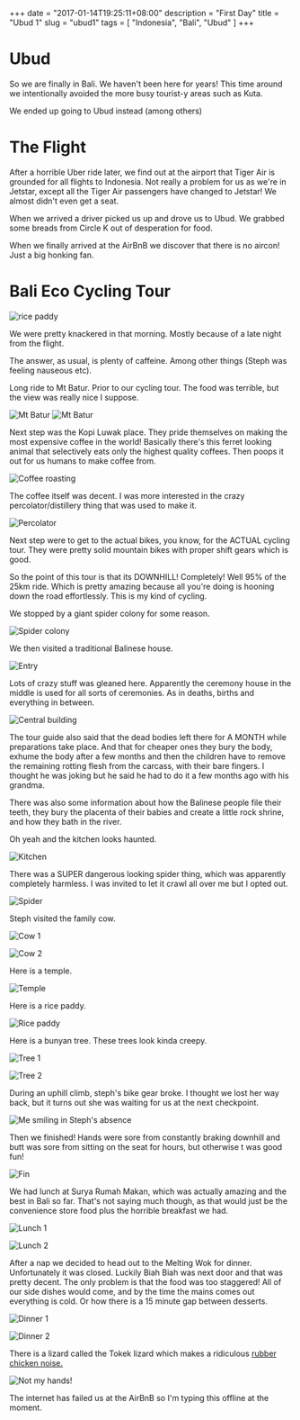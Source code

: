 +++
date = "2017-01-14T19:25:11+08:00"
description = "First Day"
title = "Ubud 1"
slug = "ubud1"
tags = [ "Indonesia", "Bali", "Ubud" ]
+++

# Ubud

So we are finally in Bali. We haven't been here for years! This time around we intentionally avoided the more busy tourist-y areas such as Kuta.

We ended up going to Ubud instead (among others)

# The Flight

After a horrible Uber ride later, we find out at the airport that Tiger Air is grounded for all flights to Indonesia. Not really a problem for us as we're in Jetstar, except all the Tiger Air passengers have changed to Jetstar! We almost didn't even get a seat.

When we arrived a driver picked us up and drove us to Ubud. We grabbed some breads from Circle K out of desperation for food.

When we finally arrived at the AirBnB we discover that there is no aircon! Just a big honking fan.

# Bali Eco Cycling Tour

![rice paddy](/images/2017/01/ubud1/ubud1_11.jpg)
 
We were pretty knackered in that morning. Mostly because of a late night from the flight.

The answer, as usual, is plenty of caffeine. Among other things (Steph was feeling nauseous etc).

Long ride to Mt Batur. Prior to our cycling tour. The food was terrible, but the view was really nice I suppose.

![Mt Batur](/images/2017/01/ubud1/ubud1_04.jpg)
![Mt Batur](/images/2017/01/ubud1/ubud1_10.jpg)

Next step was the Kopi Luwak place. They pride themselves on making the most expensive coffee in the world! Basically there's this ferret looking animal that selectively eats only the highest quality coffees. Then poops it out for us humans to make coffee from.

![Coffee roasting](/images/2017/01/ubud1/ubud1_01.jpg)

The coffee itself was decent. I was more interested in the crazy percolator/distillery thing that was used to make it.

![Percolator](/images/2017/01/ubud1/ubud1_16.jpg)

Next step were to get to the actual bikes, you know, for the ACTUAL cycling tour. They were pretty solid mountain bikes with proper shift gears which is good.

So the point of this tour is that its DOWNHILL! Completely! Well 95% of the 25km ride. Which is pretty amazing because all you're doing is hooning down the road effortlessly. This is my kind of cycling.

We stopped by a giant spider colony for some reason.

![Spider colony](/images/2017/01/ubud1/ubud1_17.jpg)

We then visited a traditional Balinese house. 

![Entry](/images/2017/01/ubud1/ubud1_08.jpg)

Lots of crazy stuff was gleaned here. Apparently the ceremony house in the middle is used for all sorts of ceremonies. As in deaths, births and everything in between. 

![Central building](/images/2017/01/ubud1/ubud1_14.jpg)

The tour guide also said that the dead bodies left there for A MONTH while preparations take place. And that for cheaper ones they bury the body, exhume the body after a few months and then the children have to remove the remaining rotting flesh from the carcass, with their bare fingers. I thought he was joking but he said he had to do it a few months ago with his grandma. 

There was also some information about how the Balinese people file their teeth, they bury the placenta of their babies and create a little rock shrine, and how they bath in the river.

Oh yeah and the kitchen looks haunted.

![Kitchen](/images/2017/01/ubud1/ubud1_21.jpg)

There was a SUPER dangerous looking spider thing, which was apparently completely harmless. I was invited to let it crawl all over me but I opted out.

![Spider](/images/2017/01/ubud1/ubud1_23.jpg)

Steph visited the family cow.

![Cow 1](/images/2017/01/ubud1/ubud1_03.jpg)

![Cow 2](/images/2017/01/ubud1/ubud1_06.jpg)

Here is a temple.

![Temple](/images/2017/01/ubud1/ubud1_18.jpg)

Here is a rice paddy.

![Rice paddy](/images/2017/01/ubud1/ubud1_09.jpg)

Here is a bunyan tree. These trees look kinda creepy.

![Tree 1](/images/2017/01/ubud1/ubud1_22.jpg)

![Tree 2](/images/2017/01/ubud1/ubud1_07.jpg)

During an uphill climb, steph's bike gear broke. I thought we lost her way back, but it turns out she was waiting for us at the next checkpoint.

![Me smiling in Steph's absence](/images/2017/01/ubud1/ubud1_13.jpg)

Then we finished! Hands were sore from constantly braking downhill and butt was sore from sitting on the seat for hours, but otherwise t was good fun!

![Fin](/images/2017/01/ubud1/ubud1_15.jpg)

We had lunch at Surya Rumah Makan, which was actually amazing and the best in Bali so far. That's not saying much though, as that would just be the convenience store food plus the horrible breakfast we had.

![Lunch 1](/images/2017/01/ubud1/ubud1_02.jpg)

![Lunch 2](/images/2017/01/ubud1/ubud1_05.jpg)

After a nap we decided to head out to the Melting Wok for dinner. Unfortunately it was closed. Luckily Biah Biah was next door and that was pretty decent. The only problem is that the food was too staggered! All of our side dishes would come, and by the time the mains comes out everything is cold. Or how there is a 15 minute gap between desserts.

![Dinner 1](/images/2017/01/ubud1/ubud1_12.jpg)

![Dinner 2](/images/2017/01/ubud1/ubud1_19.jpg)

There is a lizard called the Tokek lizard which makes a ridiculous [rubber chicken noise.](https://youtu.be/DdhQ0WKX8FA)

![Not my hands!](/images/2017/01/tokek_lizard.jpg)

The internet has failed us at the AirBnB so I'm typing this offline at the moment.
